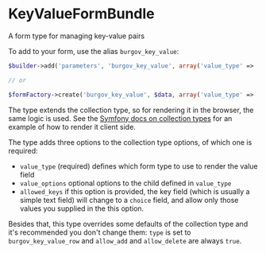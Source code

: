 KeyValueFormBundle
==================

A form type for managing key-value pairs

To add to your form, use the alias `burgov_key_value`:

```php
$builder->add('parameters', 'burgov_key_value', array('value_type' => 'text'));

// or

$formFactory->create('burgov_key_value', $data, array('value_type' => 'text'));
```

The type extends the collection type, so for rendering it in the browser, the same logic is used. See the 
[Symfony docs on collection types](http://symfony.com/doc/current/cookbook/form/form_collections.html) for
an example of how to render it client side.

The type adds three options to the collection type options, of which one is required:

  * `value_type` (required) defines which form type to use to render the value field
  * `value_options` optional options to the child defined in `value_type`
  * `allowed_keys` if this option is provided, the key field (which is usually a simple text field) will change
to a `choice` field, and allow only those values you supplied in the this option.

Besides that, this type overrides some defaults of the collection type and it's recommended you don't change them:
`type` is set to `burgov_key_value_row` and `allow_add` and `allow_delete` are always `true`.
